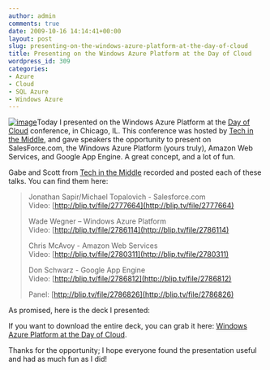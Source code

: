 ```yaml
---
author: admin
comments: true
date: 2009-10-16 14:14:41+00:00
layout: post
slug: presenting-on-the-windows-azure-platform-at-the-day-of-cloud
title: Presenting on the Windows Azure Platform at the Day of Cloud
wordpress_id: 309
categories:
- Azure
- Cloud
- SQL Azure
- Windows Azure
---
```


[![image](http://images.wadewegner.com/wordpress/2009/10/image_thumb17.png)](http://www.dayofcloud.com/about.html)Today I presented on the Windows Azure Platform at the [Day of Cloud](http://www.dayofcloud.com/) conference, in Chicago, IL. This conference was hosted by [Tech in the Middle](http://www.dayofcloud.com/about.html), and gave speakers the opportunity to present on SalesForce.com, the Windows Azure Platform (yours truly), Amazon Web Services, and Google App Engine. A great concept, and a lot of fun.

 

Gabe and Scott from [Tech in the Middle](http://www.dayofcloud.com/about.html) recorded and posted each of these talks. You can find them here:

 

>   
> 
> Jonathan Sapir/Michael Topalovich - Salesforce.com        
Video: [http://blip.tv/file/2777664](http://blip.tv/file/2777664)
> 
>    
> 
> Wade Wegner – Windows Azure Platform       
Video: [http://blip.tv/file/2786114](http://blip.tv/file/2786114)
> 
>    
> 
> Chris McAvoy - Amazon Web Services        
Video: [http://blip.tv/file/2780311](http://blip.tv/file/2780311)
> 
>    
> 
> Don Schwarz - Google App Engine        
Video: [http://blip.tv/file/2786812](http://blip.tv/file/2786812)
> 
>    
> 
> Panel: [http://blip.tv/file/2786826](http://blip.tv/file/2786826)

 

As promised, here is the deck I presented:

 

    
If you want to download the entire deck, you can grab it here: [Windows Azure Platform at the Day of Cloud](http://cid-716f83c58a3bf96f.skydrive.live.com/self.aspx/Blog/DayOfCloud/Day%20of%20Cloud.pptx).

 

Thanks for the opportunity; I hope everyone found the presentation useful and had as much fun as I did!

